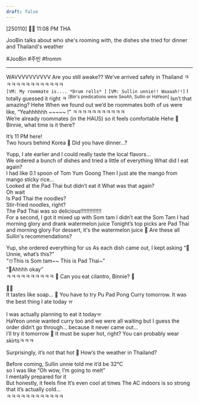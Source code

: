 ```yaml
---
draft: false
---
```

[250110] 🐣💭 11:08 PM THA

JooBin talks about who she's rooming with, the dishes she tried for dinner and Thailand's weather

#JooBin #주빈 #fromm

___
WAVVVVVVVVVV
Are you still awake??
We’ve arrived safely in Thailand
ㅋㅋㅋㅋㅋㅋㅋㅋㅋㅋㅋㅋㅋ  
`[VM: My roommate is.... *Drum rolls* ]`
`[VM: Sullin unnie!! Waaaah!!]`
I totally guessed it right ㅋ <sup>[Bin's predications were SeoAh, Sullin or HaYeon]</sup>
Isn’t that amazing?
Hehe
When we found out we’d be roommates
both of us were like, “Yeahhhhhh ~~~~~ !”
ㅋㅋㅋㅋㅋㅋㅋㅋㅋㅋㅋ  
We’re already roommates (in the HAUS) 
so it feels comfortable
Hehe
🫧 Binnie, what time is it there?

It’s 11 PM here!  
Two hours behind Korea 
🫧 Did you have dinner…?

Yupp, I ate earlier
and I could really taste the local flavors...  
We ordered a bunch of dishes and tried a little of everything
What did I eat again?  
I had like 0.1 spoon of Tom Yum Goong
Then I just ate the mango from mango sticky rice...  
Looked at the Pad Thai but didn’t eat it 
What was that again?  
Oh wait  
Is Pad Thai the noodles?  
Stir-fried noodles, right?  
The Pad Thai was so delicious!!!!!!!!!!!!!!  
For a second, I got it mixed up with Som tam
I didn’t eat the Som Tam
I had morning glory and drank watermelon juice
Tonight’s top picks are Pad Thai and morning glory
For dessert, it's the watermelon juice
🫧 Are these all Sullin's recommendations?

Yup, she ordered everything for us
As each dish came out, I kept asking 
“🐣Unnie, what’s this?”  
“☃️This is Som tam~~ This is Pad Thai~”  
“🐣Ahhhh okay”  
ㅋㅋㅋㅋㅋㅋㅋㅋㅋㅋ
🫧 Can you eat cilantro, Binnie? 🌱

🥲❌  
It tastes like soap...
🫧  You have to try Pu Pad Pong Curry tomorrow. It was the best thing I ate today ㅠ

I was actually planning to eat it todayㅠ  
HaYeon unnie wanted curry too
and we were all waiting
but I guess the order didn’t go through…
because it never came out...  
I’ll try it tomorrow
🫧 It must be super hot, right? You can probably wear skirtsㅋㅋㅋ

Surprisingly, it’s not that hot
🫧 How’s the weather in Thailand?

Before coming, Sullin unnie told me it’d be 32°C   
so I was like “Oh wow, I’m going to melt”  
I mentally prepared for it  
But honestly, it feels fine
It’s even cool at times
The AC indoors is so strong  
that it’s actually cold...  
ㅋㅋㅋㅋㅋㅋㅋㅋㅋㅋㅋㅋ